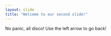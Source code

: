 ```yaml
---
layout: slide
title: "Welcome to our second slide!"
---
```

No panic, all disco!
Use the left arrow to go back!
